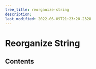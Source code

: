 ```yaml
---
tree_title: reorganize-string
description: 
last_modified: 2022-06-09T21:23:28.2328
---
```


# Reorganize String

## Contents
